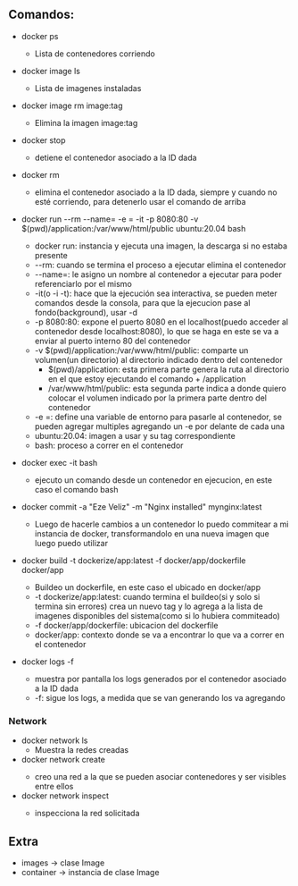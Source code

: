 ## Comandos: 

* docker ps
  * Lista de contenedores corriendo

* docker image ls
  * Lista de imagenes instaladas
* docker image rm image:tag
  * Elimina la imagen image:tag

* docker stop <container-id-here>
  * detiene el contenedor asociado a la ID dada
* docker rm <container-id-here>
  * elimina el contenedor asociado a la ID dada, siempre y cuando no esté corriendo, para detenerlo usar el comando de arriba

* docker run --rm --name=<container-name> -e <env-var-name>=<env-var-value> -it -p 8080:80 -v $(pwd)/application:/var/www/html/public ubuntu:20.04 bash
  * docker run: instancia y ejecuta una imagen, la descarga si no estaba presente
  * --rm: cuando se termina el proceso a ejecutar elimina el contenedor
  * --name=<container-name>: le asigno un nombre al contenedor a ejecutar para poder referenciarlo por el mismo
  * -it(o -i -t): hace que la ejecución sea interactiva, se pueden meter comandos desde la consola, para que la ejecucion pase al fondo(background), usar -d
  * -p 8080:80: expone el puerto 8080 en el localhost(puedo acceder al contenedor desde localhost:8080), lo que se haga en este se va a enviar al puerto interno 80 del contenedor
  * -v $(pwd)/application:/var/www/html/public: comparte un volumen(un directorio) al directorio indicado dentro del contenedor
    * $(pwd)/application: esta primera parte genera la ruta al directorio en el que estoy ejecutando el comando + /application
    * /var/www/html/public: esta segunda parte indica a donde quiero colocar el volumen indicado por la primera parte dentro del contenedor
  * -e <env-var-name>=<env-var-value>: define una variable de entorno para pasarle al contenedor, se pueden agregar multiples agregando un -e por delante de cada una
  * ubuntu:20.04: imagen a usar y su tag correspondiente
  * bash: proceso a correr en el contenedor
* docker exec -it <container-id-here> bash
  * ejecuto un comando desde un contenedor en ejecucion, en este caso el comando bash

* docker commit -a "Eze Veliz" -m "Nginx installed" <container-id-here> mynginx:latest
  * Luego de hacerle cambios a un contenedor lo puedo commitear a mi instancia de docker, transformandolo en una nueva imagen que luego puedo utilizar

* docker build -t dockerize/app:latest -f docker/app/dockerfile docker/app
  * Buildeo un dockerfile, en este caso el ubicado en docker/app
  * -t dockerize/app:latest: cuando termina el buildeo(si y solo si termina sin errores) crea un nuevo tag y lo agrega a la lista de imagenes disponibles del sistema(como si lo hubiera commiteado)
  * -f docker/app/dockerfile: ubicacion del dockerfile
  * docker/app: contexto donde se va a encontrar lo que va a correr en el contenedor

* docker logs -f <container-id-here>
  * muestra por pantalla los logs generados por el contenedor asociado a la ID dada
  * -f: sigue los logs, a medida que se van generando los va agregando

### Network

* docker network ls
  * Muestra la redes creadas
* docker network create <network-name>
  * creo una red a la que se pueden asociar contenedores y ser visibles entre ellos
* docker network inspect <network-name>
  * inspecciona la red solicitada

## Extra

* images -> clase Image
* container -> instancia de clase Image